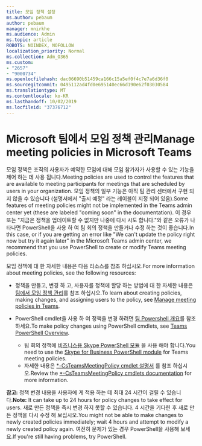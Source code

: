 ```yaml
---
title: 모임 정책 설정
ms.author: pebaum
author: pebaum
manager: mnirkhe
ms.audience: Admin
ms.topic: article
ROBOTS: NOINDEX, NOFOLLOW
localization_priority: Normal
ms.collection: Adm_O365
ms.custom:
- "2657"
- "9000734"
ms.openlocfilehash: dac06690b51459ca166c15a5ef0f4c7e7a6d36f0
ms.sourcegitcommit: 0495112ad4fd0e695140ec66d190e62f03030584
ms.translationtype: MT
ms.contentlocale: ko-KR
ms.lasthandoff: 10/02/2019
ms.locfileid: "37376712"
---
```

# <a name="manage-meeting-policies-in-microsoft-teams"></a><span data-ttu-id="5cf21-102">Microsoft 팀에서 모임 정책 관리</span><span class="sxs-lookup"><span data-stu-id="5cf21-102">Manage meeting policies in Microsoft Teams</span></span>

<span data-ttu-id="5cf21-103">모임 정책은 조직의 사용자가 예약한 모임에 대해 모임 참가자가 사용할 수 있는 기능을 제어 하는 데 사용 됩니다.</span><span class="sxs-lookup"><span data-stu-id="5cf21-103">Meeting policies are used to control the features that are available to meeting participants for meetings that are scheduled by users in your organization.</span></span> <span data-ttu-id="5cf21-104">모임 정책의 일부 기능은 아직 팀 관리 센터에서 구현 되지 않을 수 있습니다 (설명서에서 "출시 예정" 라는 레이블이 지정 되어 있음).</span><span class="sxs-lookup"><span data-stu-id="5cf21-104">Some features of meeting policies might not be implemented in the Teams admin center yet (these are labeled "coming soon" in the documentation).</span></span> <span data-ttu-id="5cf21-105">이 경우 또는 "지금은 정책을 업데이트할 수 없지만 나중에 다시 시도 합니다."와 같은 오류가 나타나면 PowerShell을 사용 하 여 팀 회의 정책을 만들거나 수정 하는 것이 좋습니다.</span><span class="sxs-lookup"><span data-stu-id="5cf21-105">In this case, or if you are getting an error like "We can't update the policy right now but try it again later" in the Microsoft Teams admin center, we recommend that you use PowerShell to create or modify Teams meeting policies.</span></span> 

<span data-ttu-id="5cf21-106">모임 정책에 대 한 자세한 내용은 다음 리소스를 참조 하십시오.</span><span class="sxs-lookup"><span data-stu-id="5cf21-106">For more information about meeting policies, see the following resources:</span></span>

- <span data-ttu-id="5cf21-107">정책을 만들고, 변경 하 고, 사용자를 정책에 할당 하는 방법에 대 한 자세한 내용은 [팀에서 모임 정책 관리](https://docs.microsoft.com/en-us/microsoftteams/meeting-policies-in-teams)를 참조 하십시오.</span><span class="sxs-lookup"><span data-stu-id="5cf21-107">To learn about creating policies, making changes, and assigning users to the policy, see [Manage meeting policies in Teams](https://docs.microsoft.com/en-us/microsoftteams/meeting-policies-in-teams).</span></span>

- <span data-ttu-id="5cf21-108">PowerShell cmdlet을 사용 하 여 정책을 변경 하려면 [팀 Powershell 개요](https://docs.microsoft.com/microsoftteams/teams-powershell-overview)를 참조 하세요.</span><span class="sxs-lookup"><span data-stu-id="5cf21-108">To make policy changes using PowerShell cmdlets, see [Teams PowerShell Overview](https://docs.microsoft.com/microsoftteams/teams-powershell-overview).</span></span> 
    - <span data-ttu-id="5cf21-109">팀 회의 정책에 [비즈니스용 Skype PowerShell 모듈](https://www.microsoft.com/download/details.aspx?id=39366) 을 사용 해야 합니다.</span><span class="sxs-lookup"><span data-stu-id="5cf21-109">You need to use the [Skype for Business PowerShell module](https://www.microsoft.com/download/details.aspx?id=39366) for Teams meeting policies.</span></span> 
    - <span data-ttu-id="5cf21-110">자세한 내용은 [\*-CsTeamsMeetingPolicy cmdlet 설명서](https://docs.microsoft.com/search/?search=CsTeamsMeetingPolicy&view=skype-ps) 를 참조 하십시오.</span><span class="sxs-lookup"><span data-stu-id="5cf21-110">Review the [\*-CsTeamsMeetingPolicy cmdlets documentation](https://docs.microsoft.com/search/?search=CsTeamsMeetingPolicy&view=skype-ps) for more information.</span></span>

<span data-ttu-id="5cf21-111">**참고:** 정책 변경 내용을 사용자에 게 적용 하는 데 최대 24 시간이 걸릴 수 있습니다.</span><span class="sxs-lookup"><span data-stu-id="5cf21-111">**Note:** It can take up to 24 hours for policy changes to take effect for users.</span></span> <span data-ttu-id="5cf21-112">새로 만든 정책을 즉시 변경 하지 못할 수 있습니다. 4 시간을 기다린 후 새로 만든 정책을 다시 수정 해 보십시오.</span><span class="sxs-lookup"><span data-stu-id="5cf21-112">You might not be able to make changes to newly created policies immediately; wait 4 hours and attempt to modify a newly created policy again.</span></span> <span data-ttu-id="5cf21-113">여전히 문제가 있는 경우 PowerShell을 사용해 보세요.</span><span class="sxs-lookup"><span data-stu-id="5cf21-113">If you're still having problems, try PowerShell.</span></span>  